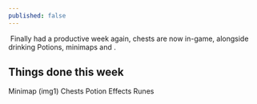 ```yaml
---
published: false
---
```


![]()
Finally had a productive week again, chests are now in-game, alongside drinking Potions, minimaps and .

## Things done this week

Minimap (img1)
Chests
Potion Effects
Runes